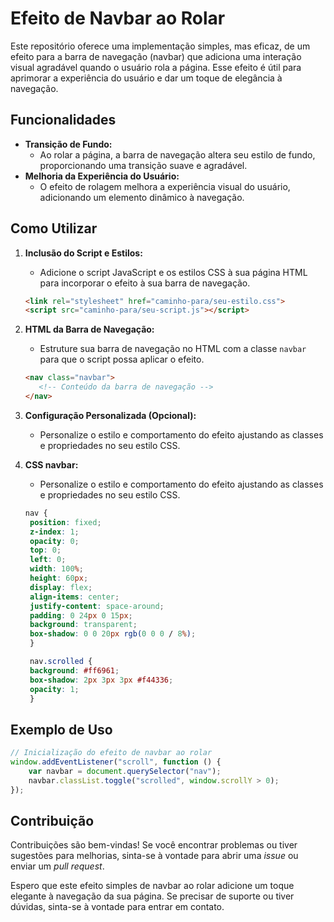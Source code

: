 # Efeito de Navbar ao Rolar

Este repositório oferece uma implementação simples, mas eficaz, de um efeito para a barra de navegação (navbar) que adiciona uma interação visual agradável quando o usuário rola a página. Esse efeito é útil para aprimorar a experiência do usuário e dar um toque de elegância à navegação.

## Funcionalidades

- **Transição de Fundo:**
  - Ao rolar a página, a barra de navegação altera seu estilo de fundo, proporcionando uma transição suave e agradável.
- **Melhoria da Experiência do Usuário:**
  - O efeito de rolagem melhora a experiência visual do usuário, adicionando um elemento dinâmico à navegação.

## Como Utilizar

1. **Inclusão do Script e Estilos:**
   - Adicione o script JavaScript e os estilos CSS à sua página HTML para incorporar o efeito à sua barra de navegação.
   ```html
   <link rel="stylesheet" href="caminho-para/seu-estilo.css">
   <script src="caminho-para/seu-script.js"></script>
   ```

2. **HTML da Barra de Navegação:**
   - Estruture sua barra de navegação no HTML com a classe `navbar` para que o script possa aplicar o efeito.
   ```html
   <nav class="navbar">
      <!-- Conteúdo da barra de navegação -->
   </nav>
   ```

3. **Configuração Personalizada (Opcional):**
   - Personalize o estilo e comportamento do efeito ajustando as classes e propriedades no seu estilo CSS.

3. **CSS navbar:**
   - Personalize o estilo e comportamento do efeito ajustando as classes e propriedades no seu estilo CSS.
   ```css
   nav {
    position: fixed;
    z-index: 1;
    opacity: 0;
    top: 0;
    left: 0;
    width: 100%;
    height: 60px;
    display: flex;
    align-items: center;
    justify-content: space-around;
    padding: 0 24px 0 15px;
    background: transparent;
    box-shadow: 0 0 20px rgb(0 0 0 / 8%);
    }

    nav.scrolled {
    background: #ff6961;
    box-shadow: 2px 3px 3px #f44336;
    opacity: 1;
    }
   ```

## Exemplo de Uso

```javascript
// Inicialização do efeito de navbar ao rolar
window.addEventListener("scroll", function () {
    var navbar = document.querySelector("nav");
    navbar.classList.toggle("scrolled", window.scrollY > 0);
});
```

## Contribuição

Contribuições são bem-vindas! Se você encontrar problemas ou tiver sugestões para melhorias, sinta-se à vontade para abrir uma *issue* ou enviar um *pull request*.

Espero que este efeito simples de navbar ao rolar adicione um toque elegante à navegação da sua página. Se precisar de suporte ou tiver dúvidas, sinta-se à vontade para entrar em contato.
